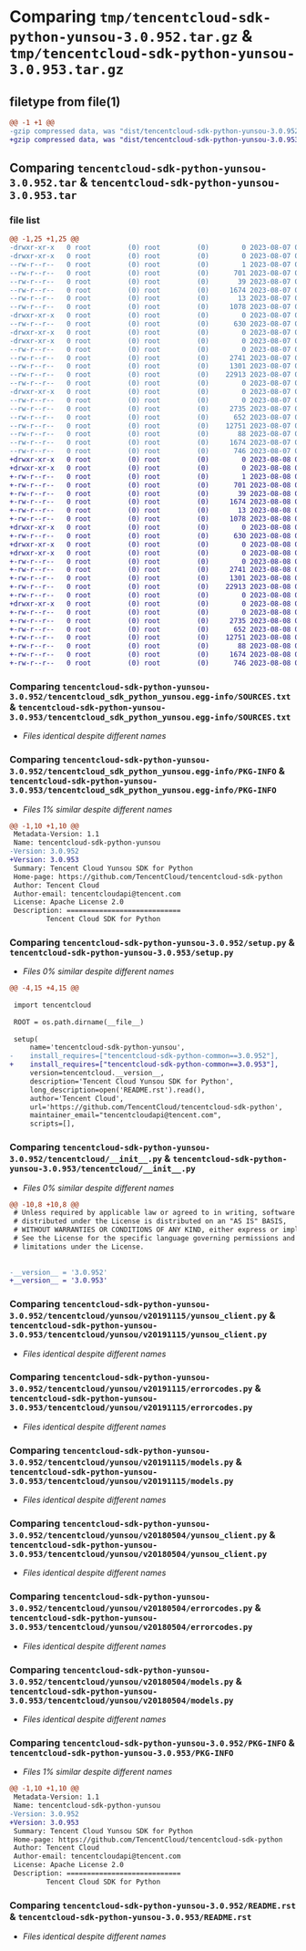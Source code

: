 # Comparing `tmp/tencentcloud-sdk-python-yunsou-3.0.952.tar.gz` & `tmp/tencentcloud-sdk-python-yunsou-3.0.953.tar.gz`

## filetype from file(1)

```diff
@@ -1 +1 @@
-gzip compressed data, was "dist/tencentcloud-sdk-python-yunsou-3.0.952.tar", last modified: Mon Aug  7 09:07:52 2023, max compression
+gzip compressed data, was "dist/tencentcloud-sdk-python-yunsou-3.0.953.tar", last modified: Tue Aug  8 00:36:56 2023, max compression
```

## Comparing `tencentcloud-sdk-python-yunsou-3.0.952.tar` & `tencentcloud-sdk-python-yunsou-3.0.953.tar`

### file list

```diff
@@ -1,25 +1,25 @@
-drwxr-xr-x   0 root         (0) root         (0)        0 2023-08-07 09:07:52.000000 tencentcloud-sdk-python-yunsou-3.0.952/
-drwxr-xr-x   0 root         (0) root         (0)        0 2023-08-07 09:07:52.000000 tencentcloud-sdk-python-yunsou-3.0.952/tencentcloud_sdk_python_yunsou.egg-info/
--rw-r--r--   0 root         (0) root         (0)        1 2023-08-07 09:07:52.000000 tencentcloud-sdk-python-yunsou-3.0.952/tencentcloud_sdk_python_yunsou.egg-info/dependency_links.txt
--rw-r--r--   0 root         (0) root         (0)      701 2023-08-07 09:07:52.000000 tencentcloud-sdk-python-yunsou-3.0.952/tencentcloud_sdk_python_yunsou.egg-info/SOURCES.txt
--rw-r--r--   0 root         (0) root         (0)       39 2023-08-07 09:07:52.000000 tencentcloud-sdk-python-yunsou-3.0.952/tencentcloud_sdk_python_yunsou.egg-info/requires.txt
--rw-r--r--   0 root         (0) root         (0)     1674 2023-08-07 09:07:52.000000 tencentcloud-sdk-python-yunsou-3.0.952/tencentcloud_sdk_python_yunsou.egg-info/PKG-INFO
--rw-r--r--   0 root         (0) root         (0)       13 2023-08-07 09:07:52.000000 tencentcloud-sdk-python-yunsou-3.0.952/tencentcloud_sdk_python_yunsou.egg-info/top_level.txt
--rw-r--r--   0 root         (0) root         (0)     1078 2023-08-07 09:07:52.000000 tencentcloud-sdk-python-yunsou-3.0.952/setup.py
-drwxr-xr-x   0 root         (0) root         (0)        0 2023-08-07 09:07:52.000000 tencentcloud-sdk-python-yunsou-3.0.952/tencentcloud/
--rw-r--r--   0 root         (0) root         (0)      630 2023-08-07 09:07:52.000000 tencentcloud-sdk-python-yunsou-3.0.952/tencentcloud/__init__.py
-drwxr-xr-x   0 root         (0) root         (0)        0 2023-08-07 09:07:52.000000 tencentcloud-sdk-python-yunsou-3.0.952/tencentcloud/yunsou/
-drwxr-xr-x   0 root         (0) root         (0)        0 2023-08-07 09:07:52.000000 tencentcloud-sdk-python-yunsou-3.0.952/tencentcloud/yunsou/v20191115/
--rw-r--r--   0 root         (0) root         (0)        0 2023-08-07 09:07:52.000000 tencentcloud-sdk-python-yunsou-3.0.952/tencentcloud/yunsou/v20191115/__init__.py
--rw-r--r--   0 root         (0) root         (0)     2741 2023-08-07 09:07:52.000000 tencentcloud-sdk-python-yunsou-3.0.952/tencentcloud/yunsou/v20191115/yunsou_client.py
--rw-r--r--   0 root         (0) root         (0)     1301 2023-08-07 09:07:52.000000 tencentcloud-sdk-python-yunsou-3.0.952/tencentcloud/yunsou/v20191115/errorcodes.py
--rw-r--r--   0 root         (0) root         (0)    22913 2023-08-07 09:07:52.000000 tencentcloud-sdk-python-yunsou-3.0.952/tencentcloud/yunsou/v20191115/models.py
--rw-r--r--   0 root         (0) root         (0)        0 2023-08-07 09:07:52.000000 tencentcloud-sdk-python-yunsou-3.0.952/tencentcloud/yunsou/__init__.py
-drwxr-xr-x   0 root         (0) root         (0)        0 2023-08-07 09:07:52.000000 tencentcloud-sdk-python-yunsou-3.0.952/tencentcloud/yunsou/v20180504/
--rw-r--r--   0 root         (0) root         (0)        0 2023-08-07 09:07:52.000000 tencentcloud-sdk-python-yunsou-3.0.952/tencentcloud/yunsou/v20180504/__init__.py
--rw-r--r--   0 root         (0) root         (0)     2735 2023-08-07 09:07:52.000000 tencentcloud-sdk-python-yunsou-3.0.952/tencentcloud/yunsou/v20180504/yunsou_client.py
--rw-r--r--   0 root         (0) root         (0)      652 2023-08-07 09:07:52.000000 tencentcloud-sdk-python-yunsou-3.0.952/tencentcloud/yunsou/v20180504/errorcodes.py
--rw-r--r--   0 root         (0) root         (0)    12751 2023-08-07 09:07:52.000000 tencentcloud-sdk-python-yunsou-3.0.952/tencentcloud/yunsou/v20180504/models.py
--rw-r--r--   0 root         (0) root         (0)       88 2023-08-07 09:07:52.000000 tencentcloud-sdk-python-yunsou-3.0.952/setup.cfg
--rw-r--r--   0 root         (0) root         (0)     1674 2023-08-07 09:07:52.000000 tencentcloud-sdk-python-yunsou-3.0.952/PKG-INFO
--rw-r--r--   0 root         (0) root         (0)      746 2023-08-07 09:07:52.000000 tencentcloud-sdk-python-yunsou-3.0.952/README.rst
+drwxr-xr-x   0 root         (0) root         (0)        0 2023-08-08 00:36:56.000000 tencentcloud-sdk-python-yunsou-3.0.953/
+drwxr-xr-x   0 root         (0) root         (0)        0 2023-08-08 00:36:56.000000 tencentcloud-sdk-python-yunsou-3.0.953/tencentcloud_sdk_python_yunsou.egg-info/
+-rw-r--r--   0 root         (0) root         (0)        1 2023-08-08 00:36:56.000000 tencentcloud-sdk-python-yunsou-3.0.953/tencentcloud_sdk_python_yunsou.egg-info/dependency_links.txt
+-rw-r--r--   0 root         (0) root         (0)      701 2023-08-08 00:36:56.000000 tencentcloud-sdk-python-yunsou-3.0.953/tencentcloud_sdk_python_yunsou.egg-info/SOURCES.txt
+-rw-r--r--   0 root         (0) root         (0)       39 2023-08-08 00:36:56.000000 tencentcloud-sdk-python-yunsou-3.0.953/tencentcloud_sdk_python_yunsou.egg-info/requires.txt
+-rw-r--r--   0 root         (0) root         (0)     1674 2023-08-08 00:36:56.000000 tencentcloud-sdk-python-yunsou-3.0.953/tencentcloud_sdk_python_yunsou.egg-info/PKG-INFO
+-rw-r--r--   0 root         (0) root         (0)       13 2023-08-08 00:36:56.000000 tencentcloud-sdk-python-yunsou-3.0.953/tencentcloud_sdk_python_yunsou.egg-info/top_level.txt
+-rw-r--r--   0 root         (0) root         (0)     1078 2023-08-08 00:36:56.000000 tencentcloud-sdk-python-yunsou-3.0.953/setup.py
+drwxr-xr-x   0 root         (0) root         (0)        0 2023-08-08 00:36:56.000000 tencentcloud-sdk-python-yunsou-3.0.953/tencentcloud/
+-rw-r--r--   0 root         (0) root         (0)      630 2023-08-08 00:36:56.000000 tencentcloud-sdk-python-yunsou-3.0.953/tencentcloud/__init__.py
+drwxr-xr-x   0 root         (0) root         (0)        0 2023-08-08 00:36:56.000000 tencentcloud-sdk-python-yunsou-3.0.953/tencentcloud/yunsou/
+drwxr-xr-x   0 root         (0) root         (0)        0 2023-08-08 00:36:56.000000 tencentcloud-sdk-python-yunsou-3.0.953/tencentcloud/yunsou/v20191115/
+-rw-r--r--   0 root         (0) root         (0)        0 2023-08-08 00:36:56.000000 tencentcloud-sdk-python-yunsou-3.0.953/tencentcloud/yunsou/v20191115/__init__.py
+-rw-r--r--   0 root         (0) root         (0)     2741 2023-08-08 00:36:56.000000 tencentcloud-sdk-python-yunsou-3.0.953/tencentcloud/yunsou/v20191115/yunsou_client.py
+-rw-r--r--   0 root         (0) root         (0)     1301 2023-08-08 00:36:56.000000 tencentcloud-sdk-python-yunsou-3.0.953/tencentcloud/yunsou/v20191115/errorcodes.py
+-rw-r--r--   0 root         (0) root         (0)    22913 2023-08-08 00:36:56.000000 tencentcloud-sdk-python-yunsou-3.0.953/tencentcloud/yunsou/v20191115/models.py
+-rw-r--r--   0 root         (0) root         (0)        0 2023-08-08 00:36:56.000000 tencentcloud-sdk-python-yunsou-3.0.953/tencentcloud/yunsou/__init__.py
+drwxr-xr-x   0 root         (0) root         (0)        0 2023-08-08 00:36:56.000000 tencentcloud-sdk-python-yunsou-3.0.953/tencentcloud/yunsou/v20180504/
+-rw-r--r--   0 root         (0) root         (0)        0 2023-08-08 00:36:56.000000 tencentcloud-sdk-python-yunsou-3.0.953/tencentcloud/yunsou/v20180504/__init__.py
+-rw-r--r--   0 root         (0) root         (0)     2735 2023-08-08 00:36:56.000000 tencentcloud-sdk-python-yunsou-3.0.953/tencentcloud/yunsou/v20180504/yunsou_client.py
+-rw-r--r--   0 root         (0) root         (0)      652 2023-08-08 00:36:56.000000 tencentcloud-sdk-python-yunsou-3.0.953/tencentcloud/yunsou/v20180504/errorcodes.py
+-rw-r--r--   0 root         (0) root         (0)    12751 2023-08-08 00:36:56.000000 tencentcloud-sdk-python-yunsou-3.0.953/tencentcloud/yunsou/v20180504/models.py
+-rw-r--r--   0 root         (0) root         (0)       88 2023-08-08 00:36:56.000000 tencentcloud-sdk-python-yunsou-3.0.953/setup.cfg
+-rw-r--r--   0 root         (0) root         (0)     1674 2023-08-08 00:36:56.000000 tencentcloud-sdk-python-yunsou-3.0.953/PKG-INFO
+-rw-r--r--   0 root         (0) root         (0)      746 2023-08-08 00:36:56.000000 tencentcloud-sdk-python-yunsou-3.0.953/README.rst
```

### Comparing `tencentcloud-sdk-python-yunsou-3.0.952/tencentcloud_sdk_python_yunsou.egg-info/SOURCES.txt` & `tencentcloud-sdk-python-yunsou-3.0.953/tencentcloud_sdk_python_yunsou.egg-info/SOURCES.txt`

 * *Files identical despite different names*

### Comparing `tencentcloud-sdk-python-yunsou-3.0.952/tencentcloud_sdk_python_yunsou.egg-info/PKG-INFO` & `tencentcloud-sdk-python-yunsou-3.0.953/tencentcloud_sdk_python_yunsou.egg-info/PKG-INFO`

 * *Files 1% similar despite different names*

```diff
@@ -1,10 +1,10 @@
 Metadata-Version: 1.1
 Name: tencentcloud-sdk-python-yunsou
-Version: 3.0.952
+Version: 3.0.953
 Summary: Tencent Cloud Yunsou SDK for Python
 Home-page: https://github.com/TencentCloud/tencentcloud-sdk-python
 Author: Tencent Cloud
 Author-email: tencentcloudapi@tencent.com
 License: Apache License 2.0
 Description: ============================
         Tencent Cloud SDK for Python
```

### Comparing `tencentcloud-sdk-python-yunsou-3.0.952/setup.py` & `tencentcloud-sdk-python-yunsou-3.0.953/setup.py`

 * *Files 0% similar despite different names*

```diff
@@ -4,15 +4,15 @@
 
 import tencentcloud
 
 ROOT = os.path.dirname(__file__)
 
 setup(
     name='tencentcloud-sdk-python-yunsou',
-    install_requires=["tencentcloud-sdk-python-common==3.0.952"],
+    install_requires=["tencentcloud-sdk-python-common==3.0.953"],
     version=tencentcloud.__version__,
     description='Tencent Cloud Yunsou SDK for Python',
     long_description=open('README.rst').read(),
     author='Tencent Cloud',
     url='https://github.com/TencentCloud/tencentcloud-sdk-python',
     maintainer_email="tencentcloudapi@tencent.com",
     scripts=[],
```

### Comparing `tencentcloud-sdk-python-yunsou-3.0.952/tencentcloud/__init__.py` & `tencentcloud-sdk-python-yunsou-3.0.953/tencentcloud/__init__.py`

 * *Files 0% similar despite different names*

```diff
@@ -10,8 +10,8 @@
 # Unless required by applicable law or agreed to in writing, software
 # distributed under the License is distributed on an "AS IS" BASIS,
 # WITHOUT WARRANTIES OR CONDITIONS OF ANY KIND, either express or implied.
 # See the License for the specific language governing permissions and
 # limitations under the License.
 
 
-__version__ = '3.0.952'
+__version__ = '3.0.953'
```

### Comparing `tencentcloud-sdk-python-yunsou-3.0.952/tencentcloud/yunsou/v20191115/yunsou_client.py` & `tencentcloud-sdk-python-yunsou-3.0.953/tencentcloud/yunsou/v20191115/yunsou_client.py`

 * *Files identical despite different names*

### Comparing `tencentcloud-sdk-python-yunsou-3.0.952/tencentcloud/yunsou/v20191115/errorcodes.py` & `tencentcloud-sdk-python-yunsou-3.0.953/tencentcloud/yunsou/v20191115/errorcodes.py`

 * *Files identical despite different names*

### Comparing `tencentcloud-sdk-python-yunsou-3.0.952/tencentcloud/yunsou/v20191115/models.py` & `tencentcloud-sdk-python-yunsou-3.0.953/tencentcloud/yunsou/v20191115/models.py`

 * *Files identical despite different names*

### Comparing `tencentcloud-sdk-python-yunsou-3.0.952/tencentcloud/yunsou/v20180504/yunsou_client.py` & `tencentcloud-sdk-python-yunsou-3.0.953/tencentcloud/yunsou/v20180504/yunsou_client.py`

 * *Files identical despite different names*

### Comparing `tencentcloud-sdk-python-yunsou-3.0.952/tencentcloud/yunsou/v20180504/errorcodes.py` & `tencentcloud-sdk-python-yunsou-3.0.953/tencentcloud/yunsou/v20180504/errorcodes.py`

 * *Files identical despite different names*

### Comparing `tencentcloud-sdk-python-yunsou-3.0.952/tencentcloud/yunsou/v20180504/models.py` & `tencentcloud-sdk-python-yunsou-3.0.953/tencentcloud/yunsou/v20180504/models.py`

 * *Files identical despite different names*

### Comparing `tencentcloud-sdk-python-yunsou-3.0.952/PKG-INFO` & `tencentcloud-sdk-python-yunsou-3.0.953/PKG-INFO`

 * *Files 1% similar despite different names*

```diff
@@ -1,10 +1,10 @@
 Metadata-Version: 1.1
 Name: tencentcloud-sdk-python-yunsou
-Version: 3.0.952
+Version: 3.0.953
 Summary: Tencent Cloud Yunsou SDK for Python
 Home-page: https://github.com/TencentCloud/tencentcloud-sdk-python
 Author: Tencent Cloud
 Author-email: tencentcloudapi@tencent.com
 License: Apache License 2.0
 Description: ============================
         Tencent Cloud SDK for Python
```

### Comparing `tencentcloud-sdk-python-yunsou-3.0.952/README.rst` & `tencentcloud-sdk-python-yunsou-3.0.953/README.rst`

 * *Files identical despite different names*

